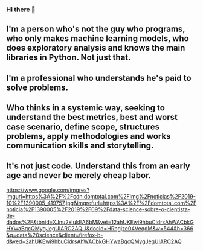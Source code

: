 ### Hi there 👋

## I'm a person who's not the guy who programs, who only makes machine learning models, who does exploratory analysis and knows the main libraries in Python. Not just that.

## I'm a professional who understands he's paid to solve problems.

## Who thinks in a systemic way, seeking to understand the best metrics, best and worst case scenario, define scope, structures problems, apply methodologies and works communication skills and storytelling.

## It's not just code. Understand this from an early age and never be merely cheap labor.

https://www.google.com/imgres?imgurl=https%3A%2F%2Fcdn.domtotal.com%2Fimg%2Fnoticias%2F2019-10%2F1390005_419757.jpg&imgrefurl=https%3A%2F%2Fdomtotal.com%2Fnoticia%2F1390005%2F2019%2F09%2Fdata-science-sobre-o-cientista-de-dados%2F&tbnid=XJnu2xlukEA6bM&vet=12ahUKEwi9hbuCidrsAhWACbkGHYwaBqcQMygJegUIARC2AQ..i&docid=HRhgjze04VeqdM&w=544&h=366&q=data%20science&client=firefox-b-d&ved=2ahUKEwi9hbuCidrsAhWACbkGHYwaBqcQMygJegUIARC2AQ
